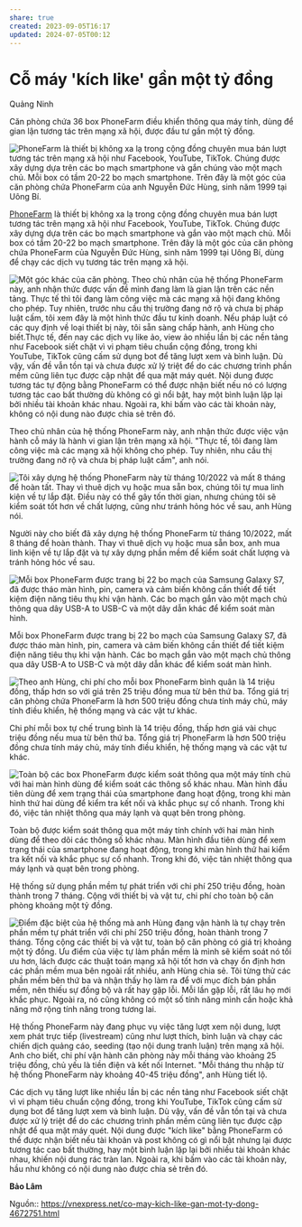 ```yaml
---
share: true
created: 2023-09-05T16:17
updated: 2024-07-05T00:12
---
```

# Cỗ máy 'kích like' gần một tỷ đồng
Quảng Ninh

Căn phòng chứa 36 box PhoneFarm điều khiển thông qua máy tính, dùng để gian lận tương tác trên mạng xã hội, được đầu tư gần một tỷ đồng.

 ![PhoneFarm là thiết bị không xa lạ trong cộng đồng chuyên mua bán lượt tương tác trên mạng xã hội như Facebook, YouTube, TikTok. Chúng được xây dựng dựa trên các bo mạch smartphone và gắn chúng vào một mạch chủ. Mỗi box có tầm 20-22 bo mạch smartphone. Trên đây là một góc của căn phòng chứa PhoneFarm của anh Nguyễn Đức Hùng, sinh năm 1999 tại Uông Bí.](https://i1-sohoa.vnecdn.net/2023/11/03/IMG-6870-7248-1699009001.jpg?w=680&h=0&q=100&dpr=1&fit=crop&s=9edKWY6j_A2wZxsf1iO5LQ)

[PhoneFarm](https://vnexpress.net/so-hoa/chiec-hop-phia-sau-dich-vu-trieu-view-nghin-like-tren-facebook-tiktok-4631332.html) là thiết bị không xa lạ trong cộng đồng chuyên mua bán lượt tương tác trên mạng xã hội như Facebook, YouTube, TikTok. Chúng được xây dựng dựa trên các bo mạch smartphone và gắn vào một mạch chủ. Mỗi box có tầm 20-22 bo mạch smartphone. Trên đây là một góc của căn phòng chứa PhoneFarm của Nguyễn Đức Hùng, sinh năm 1999 tại Uông Bí, dùng để chạy các dịch vụ tương tác trên mạng xã hội.

 ![Một góc khác của căn phòng. Theo chủ nhân của hệ thống PhoneFarm này, anh nhận thức được vấn đề mình đang làm là gian lận trên các nền tảng. Thực tế thì tôi đang làm công việc mà các mạng xã hội đang không cho phép. Tuy nhiên, trước nhu cầu thị trường đang nở rộ và chưa bị pháp luật cấm, tôi xem đây là một hình thức đầu tư kinh doanh. Nếu pháp luật có các quy định về loại thiết bị này, tôi sẵn sàng chấp hành, anh Hùng cho biết.Thực tế, đến nay các dịch vụ like ảo, view ảo nhiều lần bị các nền tảng như Facebook siết chặt vì vi phạm tiêu chuẩn cộng đồng, trong khi YouTube, TikTok cũng cấm sử dụng bot để tăng lượt xem và bình luận. Dù vậy, vấn đề vẫn tồn tại và chưa được xử lý triệt để do các chương trình phần mềm cũng liên tục được cập nhật để qua mặt máy quét. Nội dung được tương tác tự động bằng PhoneFarm có thể được nhận biết nếu nó có lượng tương tác cao bất thường dù không có gì nổi bật, hay một bình luận lặp lại bởi nhiều tài khoản khác nhau. Ngoài ra, khi bấm vào các tài khoản này, không có nội dung nào được chia sẻ trên đó.](https://i1-sohoa.vnecdn.net/2023/11/04/z4845202037701-c3e677baa278521-1724-5746-1699068745.jpg?w=680&h=0&q=100&dpr=1&fit=crop&s=I7kGxbjoMuZFe8iTgDftMA)

Theo chủ nhân của hệ thống PhoneFarm này, anh nhận thức được việc vận hành cỗ máy là hành vi gian lận trên mạng xã hội. "Thực tế, tôi đang làm công việc mà các mạng xã hội không cho phép. Tuy nhiên, nhu cầu thị trường đang nở rộ và chưa bị pháp luật cấm", anh nói.

 ![Tôi xây dựng hệ thống PhoneFarm này từ tháng 10/2022 và mất 8 tháng để hoàn tất. Thay vì thuê dịch vụ hoặc mua sẵn box, chúng tôi tự mua linh kiện về tự lắp đặt. Điều này có thể gây tốn thời gian, nhưng chúng tôi sẽ kiểm soát tốt hơn về chất lượng, cũng như tránh hỏng hóc về sau, anh Hùng nói.](https://i1-sohoa.vnecdn.net/2023/11/04/phone-01-1604-1699055459.jpg?w=680&h=0&q=100&dpr=1&fit=crop&s=lKK12jrX0uB5iaoZZsU1sg)

Người này cho biết đã xây dựng hệ thống PhoneFarm từ tháng 10/2022, mất 8 tháng để hoàn thành. Thay vì thuê dịch vụ hoặc mua sẵn box, anh mua linh kiện về tự lắp đặt và tự xây dựng phần mềm để kiểm soát chất lượng và tránh hỏng hóc về sau.

 ![Mỗi box PhoneFarm được trang bị 22 bo mạch của Samsung Galaxy S7, đã được tháo màn hình, pin, camera và cảm biến không cần thiết để tiết kiệm điện năng tiêu thụ khi vận hành. Các bo mạch gắn vào một mạch chủ thông qua dây USB-A to USB-C và một dây dẫn khác để kiểm soát màn hình.](https://i1-sohoa.vnecdn.net/2023/11/04/phone-02-2699-1699055459.jpg?w=680&h=0&q=100&dpr=1&fit=crop&s=fTrmEJmBAA_wIVPKyxg4Vw)

Mỗi box PhoneFarm được trang bị 22 bo mạch của Samsung Galaxy S7, đã được tháo màn hình, pin, camera và cảm biến không cần thiết để tiết kiệm điện năng tiêu thụ khi vận hành. Các bo mạch gắn vào một mạch chủ thông qua dây USB-A to USB-C và một dây dẫn khác để kiểm soát màn hình.

 ![Theo anh Hùng, chi phí cho mỗi box PhoneFarm bình quân là 14 triệu đồng, thấp hơn so với giá trên 25 triệu đồng mua từ bên thứ ba. Tổng giá trị căn phòng chứa PhoneFarm là hơn 500 triệu đồng chưa tính máy chủ, máy tính điều khiển, hệ thống mạng và các vật tư khác.](https://i1-sohoa.vnecdn.net/2023/11/03/IMG-6834-7915-1699009001.jpg?w=680&h=0&q=100&dpr=1&fit=crop&s=AFVg8go0fLexLGl2wIoLvA)

Chi phí mỗi box tự chế trung bình là 14 triệu đồng, thấp hơn giá vài chục triệu đồng nếu mua từ bên thứ ba. Tổng giá trị PhoneFarm là hơn 500 triệu đồng chưa tính máy chủ, máy tính điều khiển, hệ thống mạng và các vật tư khác.

 ![Toàn bộ các box PhoneFarm được kiểm soát thông qua một máy tính chủ với hai màn hình dùng để kiểm soát các thông số khác nhau. Màn hình đầu tiên dùng để xem trạng thái của smartphone đang hoạt động, trong khi màn hình thứ hai dùng để kiểm tra kết nối và khắc phục sự cố nhanh. Trong khi đó, việc tản nhiệt thông qua máy lạnh và quạt bên trong phòng.](https://i1-sohoa.vnecdn.net/2023/11/03/IMG-6802-7981-1699009001.jpg?w=680&h=0&q=100&dpr=1&fit=crop&s=7xBPKAYNIhlM-8Cooz_UaQ)

Toàn bộ được kiểm soát thông qua một máy tính chính với hai màn hình dùng để theo dõi các thông số khác nhau. Màn hình đầu tiên dùng để xem trạng thái của smartphone đang hoạt động, trong khi màn hình thứ hai kiểm tra kết nối và khắc phục sự cố nhanh. Trong khi đó, việc tản nhiệt thông qua máy lạnh và quạt bên trong phòng.

Hệ thống sử dụng phần mềm tự phát triển với chi phí 250 triệu đồng, hoàn thành trong 7 tháng. Cộng với thiết bị và vật tư, chi phí cho toàn bộ căn phòng khoảng một tỷ đồng.

 ![Điểm đặc biệt của hệ thống mà anh Hùng đang vận hành là tự chạy trên phần mềm tự phát triển với chi phí 250 triệu đồng, hoàn thành trong 7 tháng. Tổng cộng các thiết bị và vật tư, toàn bộ căn phòng có giá trị khoảng một tỷ đồng.  Ưu điểm của việc tự làm phần mềm là mình sẽ kiểm soát nó tối ưu hơn, lách được các thuật toán mạng xã hội tốt hơn và chạy ổn định hơn các phần mềm mua bên ngoài rất nhiều, anh Hùng chia sẻ. Tôi từng thử các phần mềm bên thứ ba và nhận thấy họ làm ra để với mục đích bán phần mềm, nên thiếu sự đồng bộ và rất hay gặp lỗi. Mỗi lần gặp lỗi, rất lâu họ mới khắc phục. Ngoài ra, nó cũng không có một số  tính năng mình cần hoặc khả năng mở rộng tính năng trong tương lai.](https://i1-sohoa.vnecdn.net/2023/11/03/IMG-6819-9462-1699009001.jpg?w=680&h=0&q=100&dpr=1&fit=crop&s=iC8qEVk6SAwXC-jUcFGNwA)

Hệ thống PhoneFarm này đang phục vụ việc tăng lượt xem nội dung, lượt xem phát trực tiếp (livestream) cũng như lượt thích, bình luận và chạy các chiến dịch quảng cáo, seeding (tạo nội dung tranh luận) trên mạng xã hội. Anh cho biết, chi phí vận hành căn phòng này mỗi tháng vào khoảng 25 triệu đồng, chủ yếu là tiền điện và kết nối Internet. "Mỗi tháng thu nhập từ hệ thống PhoneFarm này khoảng 40-45 triệu đồng", anh Hùng tiết lộ.  
  
Các dịch vụ tăng lượt like nhiều lần bị các nền tảng như Facebook siết chặt vì vi phạm tiêu chuẩn cộng đồng, trong khi YouTube, TikTok cũng cấm sử dụng bot để tăng lượt xem và bình luận. Dù vậy, vấn đề vẫn tồn tại và chưa được xử lý triệt để do các chương trình phần mềm cũng liên tục được cập nhật để qua mặt máy quét. Nội dung được "kích like" bằng PhoneFarm có thể được nhận biết nếu tài khoản và post không có gì nổi bật nhưng lại được tương tác cao bất thường, hay một bình luận lặp lại bởi nhiều tài khoản khác nhau, khiến nội dung rác tràn lan. Ngoài ra, khi bấm vào các tài khoản này, hầu như không có nội dung nào được chia sẻ trên đó.

**Bảo Lâm**

Nguồn:: https://vnexpress.net/co-may-kich-like-gan-mot-ty-dong-4672751.html